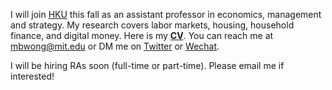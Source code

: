 I will join [HKU](https://www.hkubs.hku.hk/) this fall as an assistant professor in economics, management and strategy. My research covers labor markets, housing, household finance, and digital money. Here is my __[CV](http://economics.mit.edu/grad/mbwong/cv)__. You can reach me at [mbwong@mit.edu](mailto:mbwong@mit.edu) or DM me on [Twitter](https://twitter.com/mbwong) or [Wechat](weixin://dl/chat?mblwong). 

I will be hiring RAs soon (full-time or part-time). Please email me if interested! 
